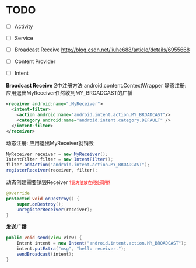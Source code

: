 # TODO
- [ ] Activity
- [ ] Service
- [ ] Broadcast Receive http://blog.csdn.net/liuhe688/article/details/6955668
- [ ] Content Provider
- [ ] Intent


**Broadcast Receive**
2中注册方法
android.content.ContextWrapper
静态注册:
应用退出MyReceiver任然收到MY_BROADCAST的广播
```xml
<receiver android:name=".MyReceiver">  
  <intent-filter>  
    <action android:name="android.intent.action.MY_BROADCAST"/>  
    <category android:name="android.intent.category.DEFAULT" />  
  </intent-filter>  
</receiver> 
```

动态注册:
应用退出MyReceiver就销毁
```java
MyReceiver receiver = new MyReceiver();         
IntentFilter filter = new IntentFilter();  
filter.addAction("android.intent.action.MY_BROADCAST");  
registerReceiver(receiver, filter);
```
动态创建需要销毁Receiver <span style="color: red;font-size:.8em">?此方法放在何处调用?</span>
```java
@Override  
protected void onDestroy() {  
    super.onDestroy();  
    unregisterReceiver(receiver);  
} 
```

**发送广播**
```java
public void send(View view) {  
    Intent intent = new Intent("android.intent.action.MY_BROADCAST");  
    intent.putExtra("msg", "hello receiver.");  
    sendBroadcast(intent);  
}  
```
